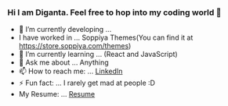 ### Hi I am Diganta. Feel free to hop into my coding world 👋
- 🔭 I’m currently developing ...
- I have worked in ... Soppiya Themes(You can find it at https://store.soppiya.com/themes)
- 🌱 I’m currently learning ... (React and JavaScript)
- 💬 Ask me about ... Anything 
- 📫 How to reach me: ... [LinkedIn](https://www.linkedin.com/in/md-shafiur-rahman-diganta-592a96202/) 
- ⚡ Fun fact: ... I rarely get mad at people :D
- My Resume: ... [Resume](https://drive.google.com/file/d/1KtXFm0-goPYlp0DH6AmTVhhuL5oBAjwf/view?usp=sharing)
<!-- ![Your Repository's Stats](https://github-readme-stats.vercel.app/api/top-langs/?username=Diganta165&theme=blue-green)
![Your Repository's Stats](https://github-readme-stats.vercel.app/api?username=Diganta165&show_icons=true) -->
<!--[LinkedIn](https://www.linkedin.com/in/md-shafiur-rahman-diganta-592a96202/)  -->
